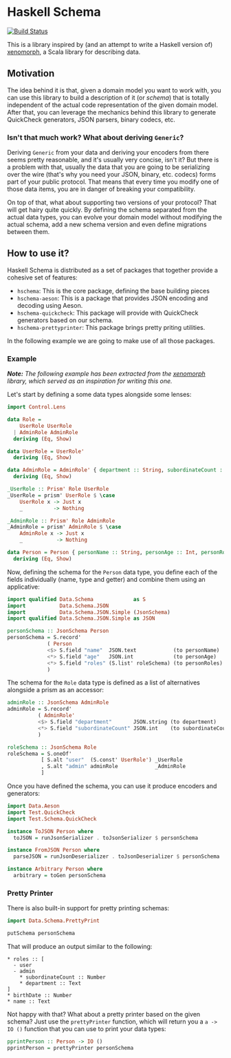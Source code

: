 # Haskell Schema

[![Build Status](https://travis-ci.org/alonsodomin/haskell-schema.svg?branch=master)](https://travis-ci.org/alonsodomin/haskell-schema)

This is a library inspired by (and an attempt to write a Haskell version of) [xenomorph](https://github.com/nuttycom/xenomorph),
  a Scala library for describing data.

## Motivation

The idea behind it is that, given a domain model you want to work with, you can use this library to build a description of it (or _schema_)
  that is totally independent of the actual code representation of the given domain model. After that, you can leverage the mechanics
  behind this library to generate QuickCheck generators, JSON parsers, binary codecs, etc.

### Isn't that much work? What about deriving `Generic`?

Deriving `Generic` from your data and deriving your encoders from there seems pretty reasonable, and it's usually very concise, isn't it?
  But there is a problem with that, usually the data that you are going to be serializing over the wire (that's why you need your JSON,
  binary, etc. codecs) forms part of your public protocol. That means that every time you modify one of those data items, you are in danger
  of breaking your compatibility.

On top of that, what about supporting two versions of your protocol? That will get hairy quite quickly. By defining the schema separated
  from the actual data types, you can evolve your domain model without modifying the actual schema, add a new schema version and even
  define migrations between them.

## How to use it?

Haskell Schema is distributed as a set of packages that together provide a cohesive set of features:

 * `hschema`: This is the core package, defining the base building pieces
 * `hschema-aeson`: This is a package that provides JSON encoding and decoding using Aeson.
 * `hschema-quickcheck`: This package will provide with QuickCheck generators based on our schema.
 * `hschema-prettyprinter`: This package brings pretty priting utilities.

In the following example we are going to make use of all those packages.

### Example

_**Note:** The following example has been extracted from the [xenomorph](https://github.com/nuttycom/xenomorph) library, which served as an inspiration for writing this one._

Let's start by defining a some data types alongside some lenses:

```haskell
import Control.Lens

data Role =
    UserRole UserRole
  | AdminRole AdminRole
  deriving (Eq, Show)

data UserRole = UserRole'
  deriving (Eq, Show)

data AdminRole = AdminRole' { department :: String, subordinateCount :: Int }
  deriving (Eq, Show)

_UserRole :: Prism' Role UserRole
_UserRole = prism' UserRole $ \case
    UserRole x -> Just x
    _          -> Nothing

_AdminRole :: Prism' Role AdminRole
_AdminRole = prism' AdminRole $ \case
    AdminRole x -> Just x
    _           -> Nothing

data Person = Person { personName :: String, personAge :: Int, personRoles :: [Role] }
  deriving (Eq, Show)
```

Now, defining the schema for the `Person` data type, you define each of the fields individually (name, type and getter) and combine them using
  an applicative:

```haskell
import qualified Data.Schema             as S
import           Data.Schema.JSON
import           Data.Schema.JSON.Simple (JsonSchema)
import qualified Data.Schema.JSON.Simple as JSON

personSchema :: JsonSchema Person
personSchema = S.record'
             ( Person
             <$> S.field "name"  JSON.text            (to personName)
             <*> S.field "age"   JSON.int             (to personAge)
             <*> S.field "roles" (S.list' roleSchema) (to personRoles)
             )
```

The schema for the `Role` data type is defined as a list of alternatives alongside a prism as an accessor:

```haskell
adminRole :: JsonSchema AdminRole
adminRole = S.record'
          ( AdminRole'
          <$> S.field "department"       JSON.string (to department)
          <*> S.field "subordinateCount" JSON.int    (to subordinateCount)
          )

roleSchema :: JsonSchema Role
roleSchema = S.oneOf'
           [ S.alt "user"  (S.const' UserRole') _UserRole
           , S.alt "admin" adminRole            _AdminRole
           ]
```

Once you have defined the schema, you can use it produce encoders and generators:

```haskell
import Data.Aeson
import Test.QuickCheck
import Test.Schema.QuickCheck

instance ToJSON Person where
  toJSON = runJsonSerializer . toJsonSerializer $ personSchema

instance FromJSON Person where
  parseJSON = runJsonDeserializer . toJsonDeserializer $ personSchema

instance Arbitrary Person where
  arbitrary = toGen personSchema
```

### Pretty Printer

There is also built-in support for pretty printing schemas:

```haskell
import Data.Schema.PrettyPrint

putSchema personSchema
```

That will produce an output similar to the following:

```
* roles :: [
  - user
  - admin
    * subordinateCount :: Number
    * department :: Text
]
* birthDate :: Number
* name :: Text
```

Not happy with that? What about a pretty printer based on the given schema? Just use the `prettyPrinter` function, which will
return you a `a -> IO ()` function that you can use to print your data types:

```haskell
pprintPerson :: Person -> IO ()
pprintPerson = prettyPrinter personSchema
```